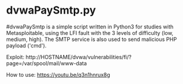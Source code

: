 # dvwaPaySmtp.py
#dvwaPaySmtp is a simple script written in Python3 for studies with Metasploitable,
using the LFI fault with the 3 levels of difficulty (low, medium, high). 
The SMTP service is also used to send malicious PHP payload ('cmd'). 

Exploit: http://HOSTNAME/dvwa/vulnerabilities/fi/?page=/var/spool/mail/www-data

How to use: https://youtu.be/q3n1hnrux8g
